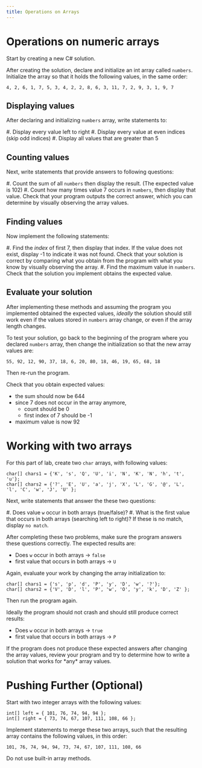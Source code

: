 ```yaml
---
title: Operations on Arrays
---
```


# Operations on numeric arrays

Start by creating a new C\# solution. 

After creating the solution, declare and initialize an int array called `numbers`. Initialize the array so that it holds the following values, in the same order:

```
4, 2, 6, 1, 7, 5, 3, 4, 2, 2, 8, 6, 3, 11, 7, 2, 9, 3, 1, 9, 7
```

## Displaying values

After declaring and initializing `numbers` array, write statements to:

#. Display every value left to right
#. Display every value at even indices (skip odd indices)
#. Display all values that are greater than 5    

## Counting values

Next, write statements that provide answers to following questions:

#. Count the sum of all `numbers` then display the result. (The expected value is 102)
#. Count how many times value 7 occurs in `numbers`, then display that value. Check that your program outputs the correct answer, which you can determine by visually observing the array values.

## Finding values

Now implement the following statements:

#. Find the _index_ of first 7, then display that index. If the value does not exist, display -1 to indicate it was not found. Check that your solution is correct by comparing what you obtain from the program with what you know by visually observing the array.
#. Find the maximum value in `numbers`. Check that the solution you implement obtains the expected value.

## Evaluate your solution

After implementing these methods and assuming the program you implemented obtained the expected values, _ideally_ the solution should still work even if the values stored in `numbers` array change, or even if the array length changes.

To test your solution, go back to the beginning of the program where you declared `numbers` array, then change the initialization so that the new array values are:

```
55, 92, 12, 90, 37, 18, 6, 20, 80, 18, 46, 19, 65, 68, 18
``` 

Then re-run the program.

Check that you obtain expected values:

- the sum should now be 644
- since 7 does not occur in the array anymore, 
    - count should be 0 
    - first index of 7 should be -1
- maximum value is now 92


# Working with two arrays

For this part of lab, create two `char` arrays, with following values:

```
char[] chars1 = {'K', 's', 'Q', 'U', 'i', 'N', 'K', 'N', 'h', 't', 'u'};
char[] chars2 = {'?', 'E', 'U', 'a', 'j', 'X', 'L', 'G', '@', 'L', 'l', 'C', 'w', 'J', 'U' };
```

Next, write statements that answer the these two questions:

#. Does value `w` occur in both arrays (true/false)?
#. What is the first value that occurs in both arrays (searching left to right)? If these is no match, display `no match`.

After completing these two problems, make sure the program answers these questions correctly. The expected results are:

- Does `w` occur in both arrays -> `false`
- first value that occurs in both arrays -> `U` 
 
Again, evaluate your work by changing the array initialization to:

```
char[] chars1 = {'s', 'p', 'd', 'P', 'y', 'D', 'w', '?'};
char[] chars2 = {'V', 'D', 'l', 'P', 'w', 'O', 'y', 'k', 'D', 'Z' };
```

Then run the program again. 

Ideally the program should not crash and should still produce correct results:

- Does `w` occur in both arrays -> `true`
- first value that occurs in both arrays -> `P`

If the program does not produce these expected answers after changing the array values, 
review your program and try to determine how to write a solution that works for \*any\* array values.

# Pushing Further (Optional)

Start with two integer arrays with the following values:

```
int[] left = { 101, 76, 74, 94, 94 };
int[] right = { 73, 74, 67, 107, 111, 108, 66 };
```

Implement statements to merge these two arrays, such that the resulting array contains the following values, in this order:

```
101, 76, 74, 94, 94, 73, 74, 67, 107, 111, 108, 66
```

Do not use built-in array methods.
